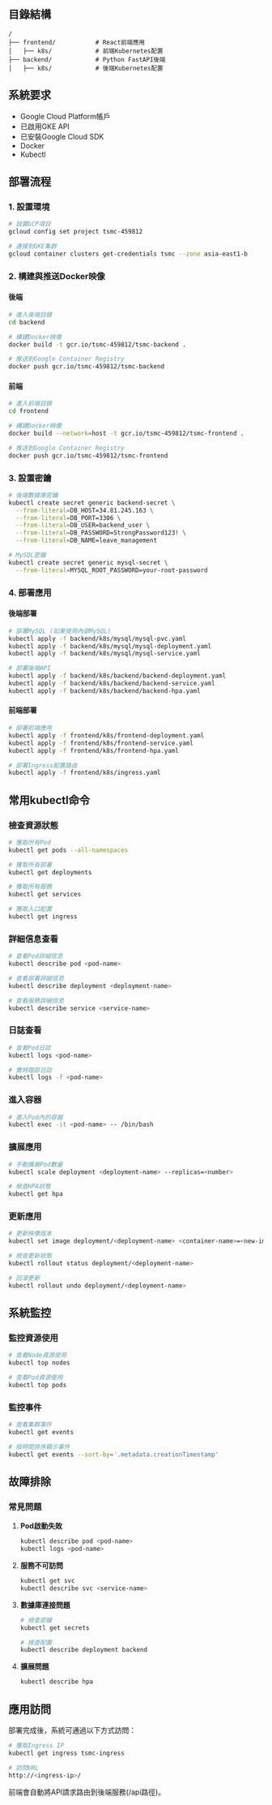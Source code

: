 ## 目錄結構

```
/
├── frontend/           # React前端應用
│   ├── k8s/            # 前端Kubernetes配置
├── backend/            # Python FastAPI後端
│   ├── k8s/            # 後端Kubernetes配置
```

## 系統要求

- Google Cloud Platform帳戶
- 已啟用GKE API
- 已安裝Google Cloud SDK
- Docker
- Kubectl

## 部署流程

### 1. 設置環境

```bash
# 設置GCP項目
gcloud config set project tsmc-459812

# 連接到GKE集群
gcloud container clusters get-credentials tsmc --zone asia-east1-b
```

### 2. 構建與推送Docker映像

#### 後端

```bash
# 進入後端目錄
cd backend

# 構建Docker映像
docker build -t gcr.io/tsmc-459812/tsmc-backend .

# 推送到Google Container Registry
docker push gcr.io/tsmc-459812/tsmc-backend
```

#### 前端

```bash
# 進入前端目錄
cd frontend

# 構建Docker映像
docker build --network=host -t gcr.io/tsmc-459812/tsmc-frontend .

# 推送到Google Container Registry
docker push gcr.io/tsmc-459812/tsmc-frontend
```

### 3. 設置密鑰

```bash
# 後端數據庫密鑰
kubectl create secret generic backend-secret \
  --from-literal=DB_HOST=34.81.245.163 \
  --from-literal=DB_PORT=3306 \
  --from-literal=DB_USER=backend_user \
  --from-literal=DB_PASSWORD=StrongPassword123! \
  --from-literal=DB_NAME=leave_management

# MySQL密鑰
kubectl create secret generic mysql-secret \
  --from-literal=MYSQL_ROOT_PASSWORD=your-root-password
```

### 4. 部署應用

#### 後端部署

```bash
# 部署MySQL (如果使用內部MySQL)
kubectl apply -f backend/k8s/mysql/mysql-pvc.yaml
kubectl apply -f backend/k8s/mysql/mysql-deployment.yaml
kubectl apply -f backend/k8s/mysql/mysql-service.yaml

# 部署後端API
kubectl apply -f backend/k8s/backend/backend-deployment.yaml
kubectl apply -f backend/k8s/backend/backend-service.yaml
kubectl apply -f backend/k8s/backend/backend-hpa.yaml
```

#### 前端部署

```bash
# 部署前端應用
kubectl apply -f frontend/k8s/frontend-deployment.yaml
kubectl apply -f frontend/k8s/frontend-service.yaml
kubectl apply -f frontend/k8s/frontend-hpa.yaml

# 部署Ingress配置路由
kubectl apply -f frontend/k8s/ingress.yaml
```

## 常用kubectl命令

### 檢查資源狀態

```bash
# 獲取所有Pod
kubectl get pods --all-namespaces

# 獲取所有部署
kubectl get deployments

# 獲取所有服務
kubectl get services

# 獲取入口配置
kubectl get ingress
```

### 詳細信息查看

```bash
# 查看Pod詳細信息
kubectl describe pod <pod-name>

# 查看部署詳細信息
kubectl describe deployment <deployment-name>

# 查看服務詳細信息
kubectl describe service <service-name>
```

### 日誌查看

```bash
# 查看Pod日誌
kubectl logs <pod-name>

# 實時跟踪日誌
kubectl logs -f <pod-name>
```

### 進入容器

```bash
# 進入Pod內的容器
kubectl exec -it <pod-name> -- /bin/bash
```

### 擴展應用

```bash
# 手動擴展Pod數量
kubectl scale deployment <deployment-name> --replicas=<number>

# 檢查HPA狀態
kubectl get hpa
```

### 更新應用

```bash
# 更新映像版本
kubectl set image deployment/<deployment-name> <container-name>=<new-image>

# 檢查更新狀態
kubectl rollout status deployment/<deployment-name>

# 回滾更新
kubectl rollout undo deployment/<deployment-name>
```

## 系統監控

### 監控資源使用

```bash
# 查看Node資源使用
kubectl top nodes

# 查看Pod資源使用
kubectl top pods
```

### 監控事件

```bash
# 查看集群事件
kubectl get events

# 按時間排序顯示事件
kubectl get events --sort-by='.metadata.creationTimestamp'
```

## 故障排除

### 常見問題

1. **Pod啟動失敗**
   ```bash
   kubectl describe pod <pod-name>
   kubectl logs <pod-name>
   ```

2. **服務不可訪問**
   ```bash
   kubectl get svc
   kubectl describe svc <service-name>
   ```

3. **數據庫連接問題**
   ```bash
   # 檢查密鑰
   kubectl get secrets
   
   # 檢查配置
   kubectl describe deployment backend
   ```

4. **擴展問題**
   ```bash
   kubectl describe hpa
   ```

## 應用訪問

部署完成後，系統可通過以下方式訪問：

```bash
# 獲取Ingress IP
kubectl get ingress tsmc-ingress

# 訪問URL
http://<ingress-ip>/
```

前端會自動將API請求路由到後端服務(/api路徑)。

